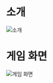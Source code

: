 # 소개
![소개](https://user-images.githubusercontent.com/50908416/86102813-f6967c80-baf6-11ea-84e0-fee46097f71a.PNG)

# 게임 화면
![게임 화면](https://user-images.githubusercontent.com/50908416/86102666-c64ede00-baf6-11ea-97af-7ff07ea6bb49.PNG)
